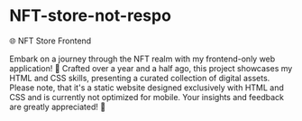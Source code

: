 # NFT-store-not-respo
🌐 NFT Store Frontend

Embark on a journey through the NFT realm with my frontend-only web application! 🚀
Crafted over a year and a half ago, this project showcases my HTML and CSS skills, presenting a curated collection of digital assets. Please note, that it's a static website designed exclusively with HTML and CSS and is currently not optimized for mobile. Your insights and feedback are greatly appreciated! 💎
